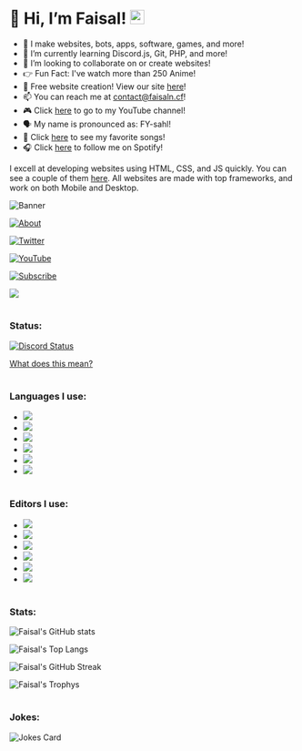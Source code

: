 # 👋 Hi, I’m Faisal! <a href="#"><img src="https://faisaln.cf/favicon.ico" height="25px" /></a>
- 👀 I make websites, bots, apps, software, games, and more!
- 🌱 I’m currently learning Discord.js, Git, PHP, and more!
- 💞️ I’m looking to collaborate on or create websites!
- 👉 Fun Fact: I've watch more than 250 Anime!
- 📣 Free website creation! View our site [here](https://dangoweb.ga/)!
- 📫 You can reach me at [contact@faisaln.cf](mailto:contact@faisaln.cf)!
- 🎮 Click <a href="https://gaming.faisaln.cf">here</a> to go to my YouTube channel!
- 🗣 My name is pronounced as: FY-sahl!
- 🎵 Click <a href="https://faisaln.cf/music">here</a> to see my favorite songs!
- 🎧 Click <a href="https://open.spotify.com/follow/1/callback?code=AQCLdAhbC_s1RAwVp8h8QfWj2PWwYBtmstQqPaFCeL8PyO66ES-uEb17me-4R04I9iiWFgf-XMMpS5jD8mxGPnW8znr3MvFePYMT0LYc8mdksHHsUQsMHop9rv3k2NfunyZgXmZSWyFEZ68djU5u_LnCmvi-TP59dBmDmLgpUGQWr78WHg27hybA8Yhmp0zmt0T1wN9CZqk3vExv0XJV0Ab_OLpYVixtttbnlsPqHnn30jir&state=BRZcGCCNsy">here</a> to follow me on Spotify!

I excell at developing websites using HTML, CSS, and JS quickly. You can see a couple of them [here](https://faisaln.cf/sites). All websites are made with top frameworks, and work on both Mobile and Desktop.

![Banner](https://faisaln.cf/banner.png)

<a href="https://faisaln.cf">![About](https://faisaln.cf/AboutPanel.png)</a>

<a href="https://twitter.com/OGFaisalN">![Twitter](https://faisaln.cf/TwitterPanel.png)</a>

<a href="https://gaming.faisaln.cf/">![YouTube](https://faisaln.cf/YouTubePanel.png)</a>

<a href="https://www.buymeacoffee.com/faisaln">![Subscribe](https://faisaln.cf/SubscribePanel.png)</a>

<a href="https://www.buymeacoffee.com/faisaln"><img src="https://img.buymeacoffee.com/button-api/?text=Buy me a pizza&emoji=🍕&slug=faisaln&button_colour=5a2eca&font_colour=ffffff&font_family=Poppins&outline_colour=000000&coffee_colour=FFDD00"></img></a>


# <h3>Status:</h3>
<a href="https://discord.gg/5djHSwTfSX">![Discord Status](https://discord.c99.nl/widget/theme-4/905990944858451988.png)</a>
<div align="left"><a href="https://faisaln.cf/posts/status">What does this mean?</a></div>

# <h3>Languages I use:</h3>
- <a href="#"><img src="https://img.shields.io/badge/JavaScript-F7DF1E?style=for-the-badge&logo=javascript&logoColor=black"/></a>
- <a href="#"><img src="https://img.shields.io/badge/Node.js-43853D?style=for-the-badge&logo=node.js&logoColor=white"/></a>
- <a href="#"><img src="https://img.shields.io/badge/Next.js-212121?style=for-the-badge&logo=next.js&logoColor=white"/></a>
- <a href="#"><img src="https://img.shields.io/badge/Python-14354C?style=for-the-badge&logo=python&logoColor=white"/></a>
- <a href="#"><img src="https://img.shields.io/badge/HTML5-E34F26?style=for-the-badge&logo=html5&logoColor=white"/></a>
- <a href="#"><img src="https://img.shields.io/badge/CSS3-1572B6?style=for-the-badge&logo=css3&logoColor=white"/></a>

# <h3>Editors I use:</h3>
- <a href="#"><img src="https://img.shields.io/badge/Github_Desktop-3d3d3d?style=for-the-badge&logo=github&logoColor=white"/></a>
- <a href="#"><img src="https://img.shields.io/badge/Visual_Studio-5d2b90?style=for-the-badge&logo=visual%20studio&logoColor=white"/></a>
- <a href="#"><img src="https://img.shields.io/badge/Adobe%20XD-FF61F6?style=for-the-badge&logo=Adobe%20XD&logoColor=white"/></a>
- <a href="#"><img src="https://img.shields.io/badge/Framer-212121?style=for-the-badge&logo=framer&logoColor=white"/></a>
- <a href="#"><img src="https://img.shields.io/badge/Replit-0388fc?style=for-the-badge&logo=replit&logoColor=white"/></a>
- <a href="#"><img src="https://img.shields.io/badge/Figma-7cff54?style=for-the-badge&logo=figma&logoColor=black"/></a>

# <h3>Stats:</h3>
![Faisal's GitHub stats](https://github-readme-stats.vercel.app/api?username=OGFaisalN&show_icons=true&hide_border=true&icon_color=ffffff&bg_color=30,5a2eca,33ccff&title_color=fff&text_color=fff)

![Faisal's Top Langs](https://github-readme-stats.vercel.app/api/top-langs/?username=OGFaisalN&text_size=1000px&card_width=495px&hide_border=true&langs_count=10&custom_title=Familiar%20Languages&bg_color=30,5a2eca,33ccff&title_color=fff&text_color=fff)
<!--[Faisal's wakatime stats](https://github-readme-stats.vercel.app/api/wakatime?username=OGFaisalN                              &hide_border=true&custom_title=Coding%20Activity&icon_color=ffffff&bg_color=30,e4473c,ff0000&title_color=fff&text_color=fff)-->

![Faisal's GitHub Streak](https://github-readme-streak-stats.herokuapp.com?user=OGFaisalN&theme=flag-india&hide_border=true&date_format=M%20j%5B%2C%20Y%5D&background=5A2ECA&stroke=FFFFFF&ring=FFFFFF&currStreakNum=FFFFFF&sideNums=FFFFFF&fire=FFFFFF&sideLabels=FFFFFF&dates=FFFFFF&currStreakLabel=FFFFFF)

![Faisal's Trophys](https://github-profile-trophy.vercel.app/?username=OGFaisalN&theme=discord&no-frame=true&margin-w=15&margin-h=15)

# <h3>Jokes:</h3>
![Jokes Card](https://readme-jokes.vercel.app/api)
